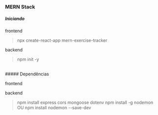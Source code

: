 ### **MERN Stack**

##### Iniciando
frontend
> npx create-react-app mern-exercise-tracker

backend
> npm init -y 

<br>
##### Dependências

frontend

backend
> npm install express cors mongoose dotenv
> npm install -g nodemon OU npm install nodemon --save-dev